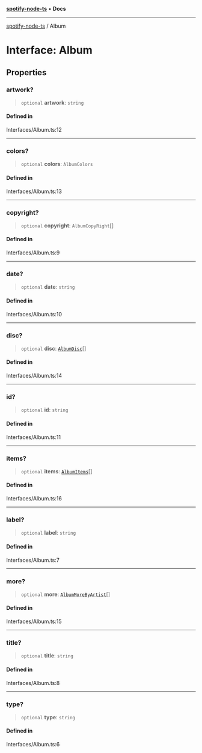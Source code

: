 [**spotify-node-ts**](../README.md) • **Docs**

***

[spotify-node-ts](../README.md) / Album

# Interface: Album

## Properties

### artwork?

> `optional` **artwork**: `string`

#### Defined in

Interfaces/Album.ts:12

***

### colors?

> `optional` **colors**: `AlbumColors`

#### Defined in

Interfaces/Album.ts:13

***

### copyright?

> `optional` **copyright**: `AlbumCopyRight`[]

#### Defined in

Interfaces/Album.ts:9

***

### date?

> `optional` **date**: `string`

#### Defined in

Interfaces/Album.ts:10

***

### disc?

> `optional` **disc**: [`AlbumDisc`](AlbumDisc.md)[]

#### Defined in

Interfaces/Album.ts:14

***

### id?

> `optional` **id**: `string`

#### Defined in

Interfaces/Album.ts:11

***

### items?

> `optional` **items**: [`AlbumItems`](AlbumItems.md)[]

#### Defined in

Interfaces/Album.ts:16

***

### label?

> `optional` **label**: `string`

#### Defined in

Interfaces/Album.ts:7

***

### more?

> `optional` **more**: [`AlbumMoreByArtist`](AlbumMoreByArtist.md)[]

#### Defined in

Interfaces/Album.ts:15

***

### title?

> `optional` **title**: `string`

#### Defined in

Interfaces/Album.ts:8

***

### type?

> `optional` **type**: `string`

#### Defined in

Interfaces/Album.ts:6
